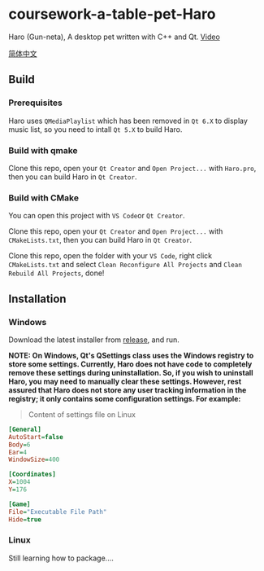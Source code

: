 # coursework-a-table-pet-Haro

Haro (Gun-neta), A desktop pet written with C++ and Qt. [Video](https://www.bilibili.com/video/BV1Zv4y117Xt)

[简体中文](README_CN.md)

## Build

### Prerequisites

Haro uses `QMediaPlaylist` which has been removed in `Qt 6.X` to display music list, so you need to intall `Qt 5.X` to build Haro.

### Build with qmake

Clone this repo, open your `Qt Creator` and `Open Project...` with `Haro.pro`, then you can build Haro in `Qt Creator`.

### Build with CMake

You can open this project with `VS Code`or `Qt Creator`.

Clone this repo, open your `Qt Creator` and `Open Project...` with `CMakeLists.txt`, then you can build Haro in `Qt Creator`.

Clone this repo, open the folder with your `VS Code`, right click `CMakeLists.txt` and select `Clean Reconfigure All Projects` and `Clean Rebuild All Projects`, done!

## Installation

### Windows

Download the latest installer from [release](https://github.com/Syize/coursework-a-table-pet-Haro/releases), and run.

**NOTE: On Windows, Qt's QSettings class uses the Windows registry to store some settings. Currently, Haro does not have code to completely remove these settings during uninstallation. So, if you wish to uninstall Haro, you may need to manually clear these settings. However, rest assured that Haro does not store any user tracking information in the registry; it only contains some configuration settings. For example:**

> Content of settings file on Linux

```ini
[General]
AutoStart=false
Body=6
Ear=4
WindowSize=400

[Coordinates]
X=1004
Y=176

[Game]
File="Executable File Path"
Hide=true
```

### Linux

Still learning how to package....
